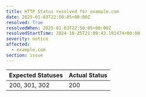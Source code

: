 ```yaml
---
title: HTTP Status resolved for example.com
date: 2025-01-03T22:50:05+00:00Z
resolved: True
resolvedWhen: 2025-01-03T22:50:05+00:00Z
resolvedStartTime: 2024-10-25T21:09:43.191474+00:00
severity: notice
affected:
  - example.com
section: issue
---
```


| Expected Statuses | Actual Status  |
|-------------------|----------------|
| 200, 301, 302 | 200 |
